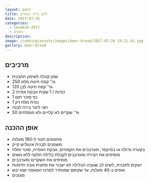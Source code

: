 ```yaml
---
layout: post
title: לחם בירה ושקדים
date: 2017-07-26
categories:
  - teaamim-2017
  - מאפים
description: 
image: /cooking/assets/images/beer-bread/2017-07-26 19.21.42.jpg
gallery: beer-bread
---
```


## מרכיבים

- שמן קנולה לשימון התבנית
- 250 גר' קמח חיטה מלא
- 120 גר' קמח חיטה לבן
- 2 כפיות / 1 שקית אבקת אפייה
- 1 כף סוכר חום
- 1 כפית מלח דק
- חצי ליטר בירה לבנה
- 50 גר' שקדים לא קלויים ולא מומלחים

## אופן ההכנה

- מחממים תנור ל-180 מעלות
- משמנים תבנית אינגליש קייק
- בקערה גדולה או במיקסר, מערבבים את הקמחים, אבקת האפייה, סוכר ומלח
- מוסיפים את הבירה ומערבבים לקבלת בלילה חלקה ללא גושים
- מוסיפים את השקדים ומערבבים
- יוצקים לתבנית, לשים לב שגובה הבלילה לא יעבור את מחצית גובה הדפנות
- אופים כ-40 מעלות, עד שקיסם שמוחדר למרכז המאפה יוצא יבש
- מצננים
